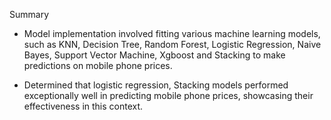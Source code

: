 Summary

* Model implementation involved fitting various machine learning models, such as KNN, Decision Tree, Random Forest, Logistic Regression, Naive Bayes, Support Vector Machine, Xgboost and Stacking to make predictions on mobile phone prices.

* Determined that logistic regression, Stacking models performed exceptionally well in predicting mobile phone prices, showcasing their effectiveness in this context.
